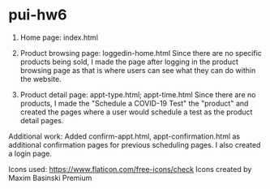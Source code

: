 # pui-hw6

1. Home page: index.html

2. Product browsing page: loggedin-home.html
Since there are no specific products being sold, I made the page after logging in
the product browsing page as that is where users can see what they can do within
the website.

3. Product detail page: appt-type.html; appt-time.html
Since there are no products, I made the "Schedule a COVID-19 Test" the "product" and
created the pages where a user would schedule a test as the product detail pages.

Additional work:
Added confirm-appt.html, appt-confirmation.html as additional confirmation pages
for previous scheduling pages.
I also created a login page.

Icons used:
https://www.flaticon.com/free-icons/check Icons created by Maxim Basinski Premium